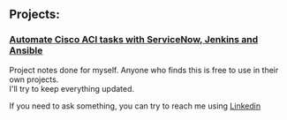 
## Projects:  

### <a href="https://esath.github.io/snow1/index.html">Automate Cisco ACI tasks with ServiceNow, Jenkins and Ansible</a>

Project notes done for myself. Anyone who finds this is free to use in their own projects.  
I'll try to keep everything updated.  

If you need to ask something, you can try to reach me using <a href="https://www.linkedin.com/in/esahulkko">Linkedin</a>  

